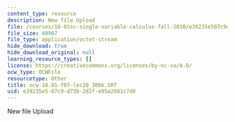 ```yaml
---
content_type: resource
description: New file Upload
file: /courses/18-01sc-single-variable-calculus-fall-2010/e39235e507c9d73b2d2fe95a2681c7d8_ocw-18.01-f07-lec20_300k.SRT
file_size: 49907
file_type: application/octet-stream
hide_download: true
hide_download_original: null
learning_resource_types: []
license: https://creativecommons.org/licenses/by-nc-sa/4.0/
ocw_type: OCWFile
resourcetype: Other
title: ocw-18.01-f07-lec20_300k.SRT
uid: e39235e5-07c9-d73b-2d2f-e95a2681c7d8
---
```

New file Upload